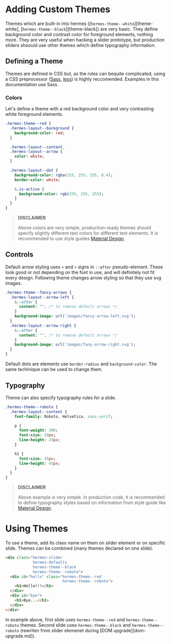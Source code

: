 <!--

   Copyright 2016 Maciej Chałapuk

   Licensed under the Apache License, Version 2.0 (the "License");
   you may not use this file except in compliance with the License.
   You may obtain a copy of the License at

       http://www.apache.org/licenses/LICENSE-2.0

   Unless required by applicable law or agreed to in writing, software
   distributed under the License is distributed on an "AS IS" BASIS,
   WITHOUT WARRANTIES OR CONDITIONS OF ANY KIND, either express or implied.
   See the License for the specific language governing permissions and
   limitations under the License.

-->

# Adding Custom Themes

Themes which are built-in into hermes ([`hermes-theme--white`][theme-white],
[`hermes-theme--black`][theme-black]) are very basic. They define background
color and contrast color for foreground elements, nothing more. They are very
useful when hacking a slider prototype, but production sliders shoould use other
themes which define typography information.

## Defining a Theme

Themes are defined in CSS but, as the rules can bequite complicated, using
a CSS preprocessor ([Sass][sass], [less][less]) is highly reccomended. Examples
in this documentation use Sass.

[sass]: https://github.com/sass/sass
[less]: https://github.com/less/less.js

### Colors

Let's define a theme with a red background color and very contrasting white
foreground elements.

```sass
.hermes-theme--red {
  .hermes-layout--background {
    background-color: red;
  }

  .hermes-layout--content,
  .hermes-layout--arrow {
    color: white;
  }

  .hermes-layout--dot {
    background-color: rgba(255, 255, 255, 0.4);
    border-color: white;

    &.is-active {
      background-color: rgb(255, 255, 255);
    }
  }
}
```

> **DISCLAIMER**
>
> Above colors are very simple, production-ready themes should specify slightly
> different text colors for different text elements. It is recommended to use
> style guides [Material Design][material-design-colors].

[material-design-colors]: https://material.google.com/style/typography.html#typography-other-typographic-guidelines

## Controls

Default arrow styling uses `<` and `>` signs in `::after` pseudo-element.
These look good or not depending on the font in use, and will definitely not
fit every design. Following theme changes arrow styling so that they use svg
images.

```sass
.hermes-theme--fancy-arrows {
  .hermes-layout--arrow-left {
    &::after {
      content: "", /* to remove default arrows */
    }
    background-image: url('images/fancy-arrow-left.svg');
  }
  .hermes-layout--arrow-right {
    &::after {
      content: "", /* to remove default arrows */
    }
    background-image: url('images/fany-arrow-right.svg');
  }
}
```

Default dots are elements use `border-radius` and `background-color`.
The same techinique can be used to change them.

## Typography

Theme can also specify typography rules for a slide.

```sass
.hermes-theme--roboto {
  .hermes-layout--content {
    font-family: Roboto, Helvetica, sans-serif;

    p {
      font-weight: 300;
      font-size: 20px;
      line-height: 24px;
    }

    h1 {
      font-size: 45px;
      line-height: 45px;
    }
  }
}
```

> **DISCLAIMER**
>
> Above example is very simple. In production code, it is recommended
> to define typography styles based on information from style guide
> like [Material Design][material-design-typography].

[material-design-typography]: https://material.google.com/style/typography.html#typography-typeface

# Using Themes

To use a theme, add its class name on them on slider element or on specific
slide. Themes can be combined (many themes declared on one slide).

```html
<div class="hermes-slider
            hermes-defaults
            hermes-theme--black
            hermes-theme--roboto">
  <div id="hello" class="hermes-theme--red
                         hermes-theme--roboto">
    <h1>Hello!!!</h1>
  </div>
  <div id="bye">
    <h1>Bye...</h1>
  </div>
</div>
```

In example above, first slide uses `hermes-theme--red` and
`hermes-theme--roboto` themes. Second slide uses `hermes-theme--black`
and `hermes-theme--roboto` (rewriten from slider elemenet during
[DOM upgrade][dom-upgrade.md]).

